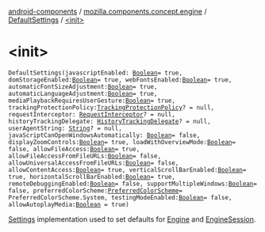 [android-components](../../index.md) / [mozilla.components.concept.engine](../index.md) / [DefaultSettings](index.md) / [&lt;init&gt;](./-init-.md)

# &lt;init&gt;

`DefaultSettings(javascriptEnabled: `[`Boolean`](https://kotlinlang.org/api/latest/jvm/stdlib/kotlin/-boolean/index.html)` = true, domStorageEnabled: `[`Boolean`](https://kotlinlang.org/api/latest/jvm/stdlib/kotlin/-boolean/index.html)` = true, webFontsEnabled: `[`Boolean`](https://kotlinlang.org/api/latest/jvm/stdlib/kotlin/-boolean/index.html)` = true, automaticFontSizeAdjustment: `[`Boolean`](https://kotlinlang.org/api/latest/jvm/stdlib/kotlin/-boolean/index.html)` = true, automaticLanguageAdjustment: `[`Boolean`](https://kotlinlang.org/api/latest/jvm/stdlib/kotlin/-boolean/index.html)` = true, mediaPlaybackRequiresUserGesture: `[`Boolean`](https://kotlinlang.org/api/latest/jvm/stdlib/kotlin/-boolean/index.html)` = true, trackingProtectionPolicy: `[`TrackingProtectionPolicy`](../-engine-session/-tracking-protection-policy/index.md)`? = null, requestInterceptor: `[`RequestInterceptor`](../../mozilla.components.concept.engine.request/-request-interceptor/index.md)`? = null, historyTrackingDelegate: `[`HistoryTrackingDelegate`](../../mozilla.components.concept.engine.history/-history-tracking-delegate/index.md)`? = null, userAgentString: `[`String`](https://kotlinlang.org/api/latest/jvm/stdlib/kotlin/-string/index.html)`? = null, javaScriptCanOpenWindowsAutomatically: `[`Boolean`](https://kotlinlang.org/api/latest/jvm/stdlib/kotlin/-boolean/index.html)` = false, displayZoomControls: `[`Boolean`](https://kotlinlang.org/api/latest/jvm/stdlib/kotlin/-boolean/index.html)` = true, loadWithOverviewMode: `[`Boolean`](https://kotlinlang.org/api/latest/jvm/stdlib/kotlin/-boolean/index.html)` = false, allowFileAccess: `[`Boolean`](https://kotlinlang.org/api/latest/jvm/stdlib/kotlin/-boolean/index.html)` = true, allowFileAccessFromFileURLs: `[`Boolean`](https://kotlinlang.org/api/latest/jvm/stdlib/kotlin/-boolean/index.html)` = false, allowUniversalAccessFromFileURLs: `[`Boolean`](https://kotlinlang.org/api/latest/jvm/stdlib/kotlin/-boolean/index.html)` = false, allowContentAccess: `[`Boolean`](https://kotlinlang.org/api/latest/jvm/stdlib/kotlin/-boolean/index.html)` = true, verticalScrollBarEnabled: `[`Boolean`](https://kotlinlang.org/api/latest/jvm/stdlib/kotlin/-boolean/index.html)` = true, horizontalScrollBarEnabled: `[`Boolean`](https://kotlinlang.org/api/latest/jvm/stdlib/kotlin/-boolean/index.html)` = true, remoteDebuggingEnabled: `[`Boolean`](https://kotlinlang.org/api/latest/jvm/stdlib/kotlin/-boolean/index.html)` = false, supportMultipleWindows: `[`Boolean`](https://kotlinlang.org/api/latest/jvm/stdlib/kotlin/-boolean/index.html)` = false, preferredColorScheme: `[`PreferredColorScheme`](../../mozilla.components.concept.engine.mediaquery/-preferred-color-scheme/index.md)` = PreferredColorScheme.System, testingModeEnabled: `[`Boolean`](https://kotlinlang.org/api/latest/jvm/stdlib/kotlin/-boolean/index.html)` = false, allowAutoplayMedia: `[`Boolean`](https://kotlinlang.org/api/latest/jvm/stdlib/kotlin/-boolean/index.html)` = true)`

[Settings](../-settings/index.md) implementation used to set defaults for [Engine](../-engine/index.md) and [EngineSession](../-engine-session/index.md).

